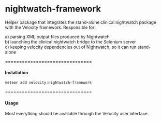nightwatch-framework  
====================================

Helper package that integrates the stand-alone clinical:nightwatch package with the Velocity framework.  Responsible for:

a) parsing XML output files produced by Nightwatch  
b) launching the clinical:nightwatch bridge to the Selenium server  
c) keeping velocity dependencies out of Nightwatch, so it can run stand-alone  


===============================
#### Installation  

````sh
meteor add velocity:nightwatch-framework  
````

===============================
#### Usage  

Most everything should be available through the Velocity user interface.  
